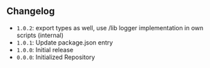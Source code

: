 ## Changelog

* `1.0.2`: export types as well, use /lib logger implementation in own scripts (internal)
* `1.0.1`: Update package.json entry
* `1.0.0`: Initial release
* `0.0.0`: Initialized Repository
